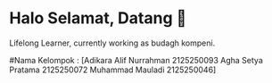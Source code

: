 # <summary><strong>Halo Selamat, Datang :wave:</strong></summary>
Lifelong Learner, currently working as budagh kompeni.

#Nama Kelompok : 
[Adikara Alif Nurrahman 2125250093
Agha Setya Pratama 2125250072
Muhammad Mauladi 2125250046]
